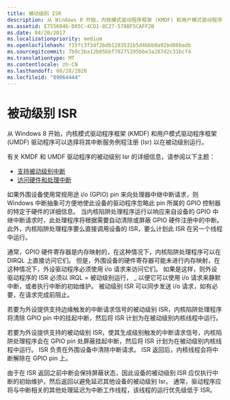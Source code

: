 ```yaml
---
title: 被动级别 ISR
description: 从 Windows 8 开始，内核模式驱动程序框架 (KMDF) 和用户模式驱动程序框架 (UMDF) 驱动程序可以选择将其中断服务例程注册 (Isr) 以在被动级别运行。
ms.assetid: E7556046-D85C-4CD1-8C27-578BF5CAFF2B
ms.date: 04/20/2017
ms.localizationpriority: medium
ms.openlocfilehash: f15fc3f3df2bdb1283531b5d4bbb0a92bd86badb
ms.sourcegitcommit: 7b9c3ba12b05bbf78275395bbe3a287d2c31bcf4
ms.translationtype: MT
ms.contentlocale: zh-CN
ms.lasthandoff: 08/28/2020
ms.locfileid: "89064444"
---
```

# <a name="passive-level-isrs"></a>被动级别 ISR


从 Windows 8 开始，内核模式驱动程序框架 (KMDF) 和用户模式驱动程序框架 (UMDF) 驱动程序可以选择将其中断服务例程注册 (Isr) 以在被动级别运行。

有关 KMDF 和 UMDF 驱动程序的被动级别 Isr 的详细信息，请参阅以下主题：

-   [支持被动级别中断](../wdf/supporting-passive-level-interrupts.md)
-   [访问硬件和处理中断](../wdf/accessing-hardware-and-handling-interrupts.md)

如果外围设备使用常规用途 i/o (GPIO) pin 来向处理器中继中断请求，则 Windows 中断抽象可方便地使此设备的驱动程序忽略此 pin 所属的 GPIO 控制器的特定于硬件的详细信息。 当内核陷阱处理程序运行以响应来自设备的 GPIO 中继中断请求时，此处理程序将根据需要自动清除或屏蔽 GPIO 硬件注册中的中断。 此外，内核陷阱处理程序要么直接调用设备的 ISR，要么计划此 ISR 在另一个线程中运行。

通常，GPIO 硬件寄存器是内存映射的，在这种情况下，内核陷阱处理程序可以在 DIRQL 上直接访问它们。 但是，外围设备的硬件寄存器可能未进行内存映射，在这种情况下，外设驱动程序必须使用 i/o 请求来访问它们。 如果是这样，则外设驱动程序的 ISR 必须以 IRQL = 被动级别运行， \_ 以便它可以使用 i/o 请求来静默中断，或者执行中断的初始维护。 被动级别 ISR 可以同步发送 i/o 请求，如有必要，在请求完成前阻止。

若要为外设提供支持边缘触发的中断请求信号的被动级别 ISR，内核陷阱处理程序将清除 GPIO pin 中的挂起中断，然后将 ISR 计划为在被动级别内核线程中运行。

若要为外设提供支持的被动级别 ISR，使其生成级别触发的中断请求信号，内核陷阱处理程序会在 GPIO pin 处屏蔽挂起中断，然后将 ISR 计划为在被动级别内核线程中运行。 ISR 负责在外围设备中清除中断请求。 ISR 返回后，内核线程会将中断解除在 GPIO pin 上。

由于在 ISR 返回之前中断会保持屏蔽状态，因此设备的被动级别 ISR 应仅执行中断的初始维护，然后返回以避免延迟其他设备的被动级别 Isr。 通常，驱动程序应将与中断相关的其他处理延迟为中断工作线程，该线程的运行优先级低于 ISR。

 


